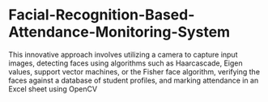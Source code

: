 # Facial-Recognition-Based-Attendance-Monitoring-System
This innovative approach involves utilizing a camera  to capture input images, detecting faces using  algorithms such as Haarcascade, Eigen values, support vector machines, or the Fisher face algorithm,  verifying the faces against a database of student profiles, and marking attendance in an Excel sheet using OpenCV
